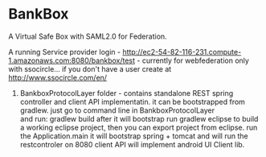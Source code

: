 BankBox
=======

A Virtual Safe Box with SAML2.0 for Federation. 




A running Service provider login - http://ec2-54-82-116-231.compute-1.amazonaws.com:8080/bankbox/test - currently for webfederation only with ssocircle... if you don't have a user create at
http://www.ssocircle.com/en/ 



1) BankboxProtocolLayer folder - contains standalone REST spring controller and client API implementatin. 
it can be bootstrapped from gradlew. just go to command line in BankboxProtocolLayer\
and run:  gradlew build
after it will bootstrap run gradlew eclipse to build a working eclipse project, then you can export project from eclipse.
run the Application.main it will bootstrap spring + tomcat and will run the restcontroler on 8080
client API will implement android UI Client lib. 







